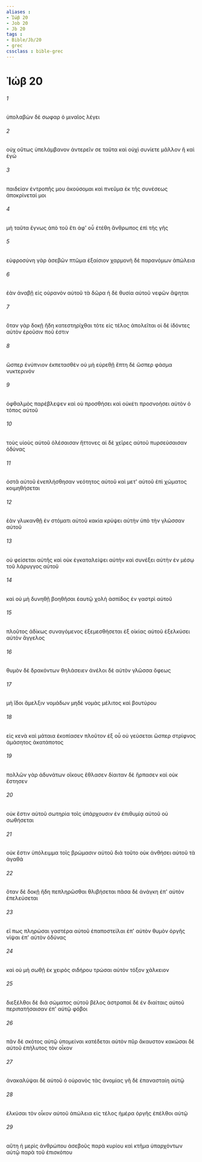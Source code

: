 ```yaml
---
aliases : 
- Ἰώβ 20
- Job 20
- Jb 20
tags : 
- Bible/Jb/20
- grec
cssclass : bible-grec
---
```


# Ἰώβ 20

###### 1
ὑπολαβὼν δὲ σωφαρ ὁ μιναῖος λέγει
###### 2
οὐχ οὕτως ὑπελάμβανον ἀντερεῖν σε ταῦτα καὶ οὐχὶ συνίετε μᾶλλον ἢ καὶ ἐγώ
###### 3
παιδείαν ἐντροπῆς μου ἀκούσομαι καὶ πνεῦμα ἐκ τῆς συνέσεως ἀποκρίνεταί μοι
###### 4
μὴ ταῦτα ἔγνως ἀπὸ τοῦ ἔτι ἀφ' οὗ ἐτέθη ἄνθρωπος ἐπὶ τῆς γῆς
###### 5
εὐφροσύνη γὰρ ἀσεβῶν πτῶμα ἐξαίσιον χαρμονὴ δὲ παρανόμων ἀπώλεια
###### 6
ἐὰν ἀναβῇ εἰς οὐρανὸν αὐτοῦ τὰ δῶρα ἡ δὲ θυσία αὐτοῦ νεφῶν ἅψηται
###### 7
ὅταν γὰρ δοκῇ ἤδη κατεστηρίχθαι τότε εἰς τέλος ἀπολεῖται οἱ δὲ ἰδόντες αὐτὸν ἐροῦσιν ποῦ ἐστιν
###### 8
ὥσπερ ἐνύπνιον ἐκπετασθὲν οὐ μὴ εὑρεθῇ ἔπτη δὲ ὥσπερ φάσμα νυκτερινόν
###### 9
ὀφθαλμὸς παρέβλεψεν καὶ οὐ προσθήσει καὶ οὐκέτι προσνοήσει αὐτὸν ὁ τόπος αὐτοῦ
###### 10
τοὺς υἱοὺς αὐτοῦ ὀλέσαισαν ἥττονες αἱ δὲ χεῖρες αὐτοῦ πυρσεύσαισαν ὀδύνας
###### 11
ὀστᾶ αὐτοῦ ἐνεπλήσθησαν νεότητος αὐτοῦ καὶ μετ' αὐτοῦ ἐπὶ χώματος κοιμηθήσεται
###### 12
ἐὰν γλυκανθῇ ἐν στόματι αὐτοῦ κακία κρύψει αὐτὴν ὑπὸ τὴν γλῶσσαν αὐτοῦ
###### 13
οὐ φείσεται αὐτῆς καὶ οὐκ ἐγκαταλείψει αὐτὴν καὶ συνέξει αὐτὴν ἐν μέσῳ τοῦ λάρυγγος αὐτοῦ
###### 14
καὶ οὐ μὴ δυνηθῇ βοηθῆσαι ἑαυτῷ χολὴ ἀσπίδος ἐν γαστρὶ αὐτοῦ
###### 15
πλοῦτος ἀδίκως συναγόμενος ἐξεμεσθήσεται ἐξ οἰκίας αὐτοῦ ἐξελκύσει αὐτὸν ἄγγελος
###### 16
θυμὸν δὲ δρακόντων θηλάσειεν ἀνέλοι δὲ αὐτὸν γλῶσσα ὄφεως
###### 17
μὴ ἴδοι ἄμελξιν νομάδων μηδὲ νομὰς μέλιτος καὶ βουτύρου
###### 18
εἰς κενὰ καὶ μάταια ἐκοπίασεν πλοῦτον ἐξ οὗ οὐ γεύσεται ὥσπερ στρίφνος ἀμάσητος ἀκατάποτος
###### 19
πολλῶν γὰρ ἀδυνάτων οἴκους ἔθλασεν δίαιταν δὲ ἥρπασεν καὶ οὐκ ἔστησεν
###### 20
οὐκ ἔστιν αὐτοῦ σωτηρία τοῖς ὑπάρχουσιν ἐν ἐπιθυμίᾳ αὐτοῦ οὐ σωθήσεται
###### 21
οὐκ ἔστιν ὑπόλειμμα τοῖς βρώμασιν αὐτοῦ διὰ τοῦτο οὐκ ἀνθήσει αὐτοῦ τὰ ἀγαθά
###### 22
ὅταν δὲ δοκῇ ἤδη πεπληρῶσθαι θλιβήσεται πᾶσα δὲ ἀνάγκη ἐπ' αὐτὸν ἐπελεύσεται
###### 23
εἴ πως πληρώσαι γαστέρα αὐτοῦ ἐπαποστείλαι ἐπ' αὐτὸν θυμὸν ὀργῆς νίψαι ἐπ' αὐτὸν ὀδύνας
###### 24
καὶ οὐ μὴ σωθῇ ἐκ χειρὸς σιδήρου τρώσαι αὐτὸν τόξον χάλκειον
###### 25
διεξέλθοι δὲ διὰ σώματος αὐτοῦ βέλος ἀστραπαὶ δὲ ἐν διαίταις αὐτοῦ περιπατήσαισαν ἐπ' αὐτῷ φόβοι
###### 26
πᾶν δὲ σκότος αὐτῷ ὑπομείναι κατέδεται αὐτὸν πῦρ ἄκαυστον κακώσαι δὲ αὐτοῦ ἐπήλυτος τὸν οἶκον
###### 27
ἀνακαλύψαι δὲ αὐτοῦ ὁ οὐρανὸς τὰς ἀνομίας γῆ δὲ ἐπανασταίη αὐτῷ
###### 28
ἑλκύσαι τὸν οἶκον αὐτοῦ ἀπώλεια εἰς τέλος ἡμέρα ὀργῆς ἐπέλθοι αὐτῷ
###### 29
αὕτη ἡ μερὶς ἀνθρώπου ἀσεβοῦς παρὰ κυρίου καὶ κτῆμα ὑπαρχόντων αὐτῷ παρὰ τοῦ ἐπισκόπου
